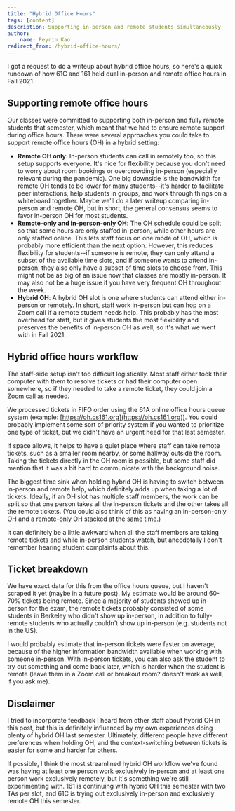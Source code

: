 ```yaml
---
title: "Hybrid Office Hours"
tags: [content]
description: Supporting in-person and remote students simultaneously
author:
    name: Peyrin Kao
redirect_from: /hybrid-office-hours/
---
```


I got a request to do a writeup about hybrid office hours, so here's a quick rundown of how 61C and 161 held dual in-person and remote office hours in Fall 2021.

## Supporting remote office hours

Our classes were committed to supporting both in-person and fully remote students that semester, which meant that we had to ensure remote support during office hours. There were several approaches you could take to support remote office hours (OH) in a hybrid setting:

- **Remote OH only**: In-person students can call in remotely too, so this setup supports everyone. It's nice for flexibility because you don't need to worry about room bookings or overcrowding in-person (especially relevant during the pandemic). One big downside is the bandwidth for remote OH tends to be lower for many students--it's harder to facilitate peer interactions, help students in groups, and work through things on a whiteboard together. Maybe we'll do a later writeup comparing in-person and remote OH, but in short, the general consensus seems to favor in-person OH for most students.
- **Remote-only and in-person-only OH**: The OH schedule could be split so that some hours are only staffed in-person, while other hours are only staffed online. This lets staff focus on one mode of OH, which is probably more efficient than the next option. However, this reduces flexibility for students--if someone is remote, they can only attend a subset of the available time slots, and if someone wants to attend in-person, they also only have a subset of time slots to choose from. This might not be as big of an issue now that classes are mostly in-person. It may also not be a huge issue if you have very frequent OH throughout the week.
- **Hybrid OH**: A hybrid OH slot is one where students can attend either in-person or remotely. In short, staff work in-person but can hop on a Zoom call if a remote student needs help. This probably has the most overhead for staff, but it gives students the most flexibility and preserves the benefits of in-person OH as well, so it's what we went with in Fall 2021.


## Hybrid office hours workflow

The staff-side setup isn't too difficult logistically. Most staff either took their computer with them to resolve tickets or had their computer open somewhere, so if they needed to take a remote ticket, they could join a Zoom call as needed.

We processed tickets in FIFO order using the 61A online office hours queue system (example: [https://oh.cs161.org](https://oh.cs161.org)). You could probably implement some sort of priority system if you wanted to prioritize one type of ticket, but we didn't have an urgent need for that last semester.

If space allows, it helps to have a quiet place where staff can take remote tickets, such as a smaller room nearby, or some hallway outside the room. Taking the tickets directly in the OH room is possible, but some staff did mention that it was a bit hard to communicate with the background noise.

The biggest time sink when holding hybrid OH is having to switch between in-person and remote help, which definitely adds up when taking a lot of tickets. Ideally, if an OH slot has multiple staff members, the work can be split so that one person takes all the in-person tickets and the other takes all the remote tickets. (You could also think of this as having an in-person-only OH and a remote-only OH stacked at the same time.)

It can definitely be a little awkward when all the staff members are taking remote tickets and while in-person students watch, but anecdotally I don't remember hearing student complaints about this.


## Ticket breakdown

We have exact data for this from the office hours queue, but I haven't scraped it yet (maybe in a future post). My estimate would be around 60-70% tickets being remote. Since a majority of students showed up in-person for the exam, the remote tickets probably consisted of some students in Berkeley who didn't show up in-person, in addition to fully-remote students who actually couldn't show up in-person (e.g. students not in the US).

I would probably estimate that in-person tickets were faster on average, because of the higher information bandwidth available when working with someone in-person. With in-person tickets, you can also ask the student to try out something and come back later, which is harder when the student is remote (leave them in a Zoom call or breakout room? doesn't work as well, if you ask me).


## Disclaimer

I tried to incorporate feedback I heard from other staff about hybrid OH in this post, but this is definitely influenced by my own experiences doing plenty of hybrid OH last semester. Ultimately, different people have different preferences when holding OH, and the context-switching between tickets is easier for some and harder for others.

If possible, I think the most streamlined hybrid OH workflow we've found was having at least one person work exclusively in-person and at least one person work exclusively remotely, but it's something we're still experimenting with. 161 is continuing with hybrid OH this semester with two TAs per slot, and 61C is trying out exclusively in-person and exclusively remote OH this semester.